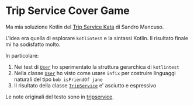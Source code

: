 # Trip Service Cover Game

Ma mia soluzione Kotlin del [Trip Service Kata][0] di Sandro Mancuso.

L'idea era quella di esplorare `kotlintest` e la sintassi Kotlin. Il risultato finale mi ha sodisfatto
molto.

In particolare:

1. Nei test di [`User`][1] ho sperimentato la struttura gerarchica di `kotlintest`
2. Nella classe [`User`][2] ho visto come usare `infix` per costruire linguaggi naturali del tipo `bob isFriendOf jane`
3. Il risultato della classe [`TripService`][3] e' asciutto e espressivo

Le note originali del testo sono in [tripservice](tripservice.md).

[0]: https://github.com/sandromancuso/trip-service-kata
[1]: src/test/kotlin/org/craftedsw/tripservicekata/user/UserTest.kt
[2]: src/main/kotlin/org/craftedsw/tripservicekata/user/User.kt
[3]: src/main/kotlin/org/craftedsw/tripservicekata/trip/TripService.kt
